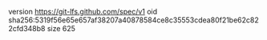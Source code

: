 version https://git-lfs.github.com/spec/v1
oid sha256:5319f56e65e657af38207a40878584ce8c35553cdea80f21be62c822cfd348b8
size 625
